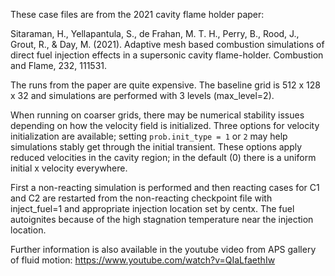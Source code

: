 These case files are from the 2021 cavity flame holder paper:

Sitaraman, H., Yellapantula, S., de Frahan, M. T. H., Perry, B., 
Rood, J., Grout, R., & Day, M. (2021). Adaptive mesh based combustion simulations 
of direct fuel injection effects in a supersonic cavity flame-holder. 
Combustion and Flame, 232, 111531.

The runs from the paper are quite expensive. The baseline grid 
is 512 x 128 x 32 and simulations are performed with 3 levels (max_level=2).

When running on coarser grids, there may be numerical stability issues
depending on how the velocity field is initialized. Three options for velocity
initialization are available; setting `prob.init_type = 1` or `2` may help
simulations stably get through the initial transient. These
options apply reduced velocities in the cavity region; in the default (0)
there is a uniform initial x velocity everywhere.

First a non-reacting simulation is performed and then reacting cases for 
C1 and C2 are restarted from the non-reacting checkpoint file with 
inject_fuel=1 and appropriate injection location set by centx. The 
fuel autoignites because of the high stagnation temperature near the injection
location.

Further information is also available in the youtube video from 
APS gallery of fluid motion:
https://www.youtube.com/watch?v=QIaLfaethIw
